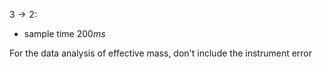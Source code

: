$3\rightarrow{2}:$
- sample time $200ms$


For the data analysis of effective mass, don't include the instrument error